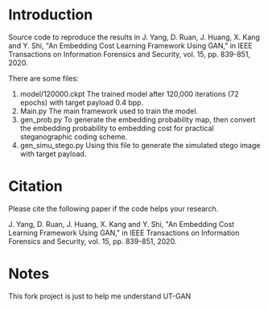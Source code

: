 # Introduction

Source code to reproduce the results in
 J. Yang, D. Ruan, J. Huang, X. Kang and Y. Shi, "An Embedding Cost Learning Framework Using GAN," in IEEE Transactions on Information Forensics and Security, vol. 15, pp. 839-851, 2020.

There are some files:

1. model/120000.ckpt  The trained model after 120,000 iterations (72 epochs) with target payload 0.4 bpp.
2. Main.py  The main framework used to train the model.
3. gen_prob.py  To generate the embedding probability map, then convert the embedding probability to embedding cost for practical steganographic coding scheme. 
4. gen_simu_stego.py  Using this file to generate the simulated stego image with target payload.

# Citation
Please cite the following paper if the code helps your research.

 J. Yang, D. Ruan, J. Huang, X. Kang and Y. Shi, "An Embedding Cost Learning Framework Using GAN," in IEEE Transactions on Information Forensics and Security, vol. 15, pp. 839-851, 2020.
 
# Notes
This fork project is just to help me understand UT-GAN
